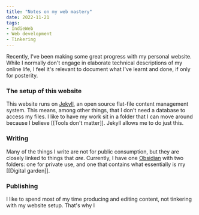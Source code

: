 ```yaml
---
title: "Notes on my web mastery"
date: 2022-11-21
tags:
- IndieWeb
- Web development
- Tinkering
---
```

Recently, I've been making some great progress with my personal website. While I normally don't engage in elaborate technical descriptions of my online life, I feel it's relevant to document what I've learnt and done, if only for posterity.

### The setup of this website
This website runs on [Jekyll](https://jekyllrb.com/), an open source flat-file content management system. This means, among other things, that I don't need a database to access my files. I like to have my work sit in a folder that I can move around because I believe [[Tools don't matter]]. Jekyll allows me to do just this.

### Writing
Many of the things I write are not for public consumption, but they are closely linked to things that *are*. Currently, I have one [Obsidian](https://obsidian.md/) with two folders: one for private use, and one that contains what essentially is my [[Digital garden]]. 

### Publishing
I like to spend most of my time producing and editing content, not tinkering with my website setup. That's why I 